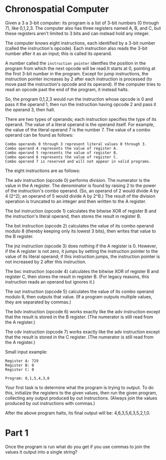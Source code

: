 # Chronospatial Computer

Given a 3 a 3-bit computer: its program is a list of 3-bit numbers (0 through 7), like 0,1,2,3.
The computer also has three registers named A, B, and C, but these registers aren't limited to
3 bits and can instead hold any integer.

The computer knows eight instructions, each identified by a 3-bit number (called the instruction's opcode).
Each instruction also reads the 3-bit number after it as an input; this is called its operand.

A number called the `instruction pointer` identfies the position in the program from which the next opcode will
be read.It starts at 0, pointing at the first 3-bit number in the program. Except for jump instructions, the
instruction pointer increases by 2 after each instruction is processed (to move past the instruction's opcode
and its operand). If the computer tries to read an opcode past the end of the program, it instead halts.

So, the program 0,1,2,3 would run the instruction whose opcode is 0 and pass it the operand 1, then run the
instruction having opcode 2 and pass it the operand 3, then halt.

There are two types of operands; each instruction specifies the type of its operand. The value of a literal operand
is the operand itself. For example, the value of the literal operand 7 is the number 7. The value of a combo operand
can be found as follows:

    Combo operands 0 through 3 represent literal values 0 through 3.
    Combo operand 4 represents the value of register A.
    Combo operand 5 represents the value of register B.
    Combo operand 6 represents the value of register C.
    Combo operand 7 is reserved and will not appear in valid programs.

The eight instructions are as follows:

The adv instruction (opcode 0) performs division. The numerator is the value in the A register. The denominator is
found by raising 2 to the power of the instruction's combo operand. (So, an operand of 2 would divide A by 4 (2^2);
an operand of 5 would divide A by 2^B.) The result of the division operation is truncated to an integer and then
written to the A register.

The bxl instruction (opcode 1) calculates the bitwise XOR of register B and the instruction's literal operand,
then stores the result in register B.

The bst instruction (opcode 2) calculates the value of its combo operand modulo 8 (thereby keeping only its lowest 3
bits), then writes that value to the B register.

The jnz instruction (opcode 3) does nothing if the A register is 0. However, if the A register is not zero, it jumps by
setting the instruction pointer to the value of its literal operand; if this instruction jumps, the instruction pointer
is not increased by 2 after this instruction.

The bxc instruction (opcode 4) calculates the bitwise XOR of register B and register C, then stores the result in
register B. (For legacy reasons, this instruction reads an operand but ignores it.)

The out instruction (opcode 5) calculates the value of its combo operand modulo 8, then outputs that value. (If a program
outputs multiple values, they are separated by commas.)

The bdv instruction (opcode 6) works exactly like the adv instruction except that the result is stored in the B register.
(The numerator is still read from the A register.)

The cdv instruction (opcode 7) works exactly like the adv instruction except that the result is stored in the C register.
(The numerator is still read from the A register.)

Small input example:

```
Register A: 729
Register B: 0
Register C: 0

Program: 0,1,5,4,3,0
```

Your first task is to determine what the program is trying to output. To do this, initialize the registers to the given values,
then run the given program, collecting any output produced by out instructions. (Always join the values produced by out
instructions with commas.)

After the above program halts, its final output will be: 4,6,3,5,6,3,5,2,1,0.

# Part 1
Once the program is run what do you get if you use commas to join the values it output into a single string?
